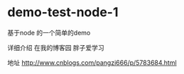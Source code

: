 # demo-test-node-1

基于node 的一个简单的demo

详细介绍 在我的博客园 胖子爱学习

地址 http://www.cnblogs.com/pangzi666/p/5783684.html